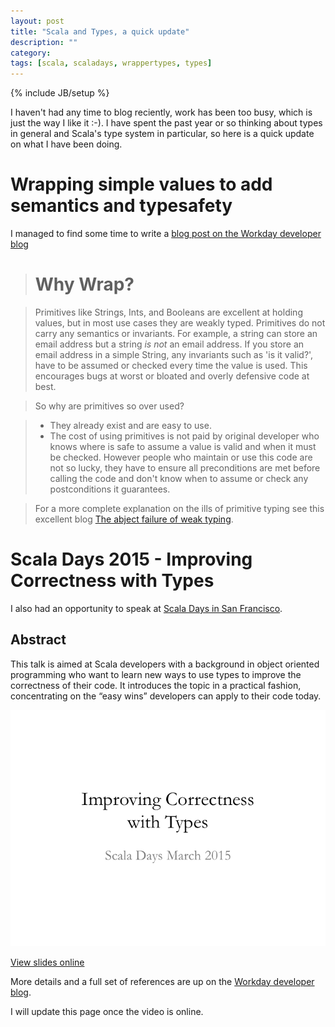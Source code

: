 ```yaml
---
layout: post
title: "Scala and Types, a quick update"
description: ""
category:
tags: [scala, scaladays, wrappertypes, types]
---
```

{% include JB/setup %}

I haven't had any time to blog reciently, work has been too busy, which is just the way I like it :-).  I have spent the past year or so thinking about types in general and Scala's type system in particular, so here is a quick update on what I have been doing.

# Wrapping simple values to add semantics and typesafety

I managed to find some time to write a [blog post on the Workday developer blog](http://workday.github.io/scala/2015/02/05/scala-typesafe-wrappers/)

> # Why Wrap?

> Primitives like Strings, Ints, and Booleans are excellent at holding values, but in most use cases they are weakly typed. Primitives do not carry any semantics or invariants. For example, a string can store an email address but a string _is not_ an email address. If you store an email address in a simple String, any invariants such as 'is it valid?', have to be assumed or checked every time the value is used. This encourages bugs at worst or bloated and overly defensive code at best.

> So why are primitives so over used?

> * They already exist and are easy to use.
> * The cost of using primitives is not paid by original developer who knows where is safe to assume a value is valid and when it must be checked.  However people who maintain or use this code are not so lucky, they have to ensure all preconditions are met before calling the code and don't know when to assume or check any postconditions it guarantees.  

> For a more complete explanation on the ills of primitive typing see this excellent blog [The abject failure of weak typing](http://techblog.realestate.com.au/the-abject-failure-of-weak-typing/).

# Scala Days 2015 - Improving Correctness with Types

I also had an opportunity to speak at [Scala Days in San Francisco](http://event.scaladays.org/scaladays-sanfran-2015#!#schedulePopupExtras-6553).

## Abstract

This talk is aimed at Scala developers with a background in object oriented programming who want to learn new ways to use types to improve the correctness of their code. It introduces the topic in a practical fashion, concentrating on the “easy wins” developers can apply to their code today.

![Slides](/assets/scala-days-improving-correctness-with-types/thumbnail.png)

[View slides online](http://www.slideshare.net/IainHull/improving-correctness-with-types)

More details and a full set of references are up on the [Workday developer blog](http://workday.github.io/2015/03/17/scala-days-improving-correctness-with-types/).

I will update this page once the video is online.
